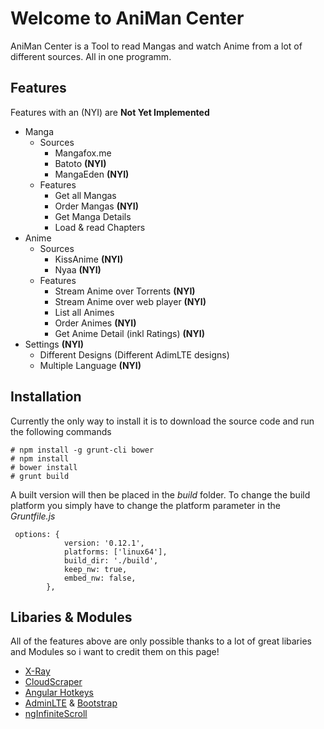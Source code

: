 Welcome to AniMan Center
=======
AniMan Center is a Tool to read Mangas and watch Anime from a lot of different sources. All in one programm.

Features
--------
Features with an (NYI) are **Not Yet Implemented**

 - Manga
	 - Sources
		 - Mangafox.me
		 - Batoto **(NYI)**
		 - MangaEden **(NYI)**
	 - Features
		 - Get all Mangas
		 - Order Mangas **(NYI)**
		 - Get Manga Details
		 - Load & read Chapters
 - Anime
	 - Sources
		 - KissAnime **(NYI)**
		 - Nyaa **(NYI)**
	 - Features
		 - Stream Anime over Torrents **(NYI)**
		 - Stream Anime over web player **(NYI)**
		 - List all Animes
		 - Order Animes **(NYI)**
		 - Get Anime Detail (inkl Ratings) **(NYI)**
 - Settings **(NYI)**
	 - Different Designs (Different AdimLTE designs)
	 - Multiple Language **(NYI)**

Installation
-------
Currently the only way to install it is to download the source code and run the following commands

    # npm install -g grunt-cli bower
    # npm install
    # bower install
    # grunt build

A built version will then be placed in the *build* folder.
To change the build platform you simply have to change the platform parameter in the *Gruntfile.js*

     options: {
                version: '0.12.1',
                platforms: ['linux64'],
	            build_dir: './build',
                keep_nw: true,
                embed_nw: false,
            },

Libaries & Modules
-------
All of the features above are only possible thanks to a lot of great libaries and Modules so i want to credit them on this page!

 - [X-Ray](https://github.com/lapwinglabs/x-ray)
 - [CloudScraper](https://github.com/codemanki/cloudscraper)
 - [Angular Hotkeys](https://github.com/chieffancypants/angular-hotkeys)
 - [AdminLTE](https://almsaeedstudio.com/) & [Bootstrap](http://getbootstrap.com/)
 - [ngInfiniteScroll](https://github.com/sroze/ngInfiniteScroll)